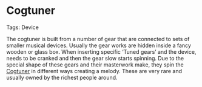 # Cogtuner

Tags: Device

The cogtuner is built from a number of gear that are connected to sets of smaller musical devices. Usually the gear works are hidden inside a fancy wooden or glass box. When inserting specific ‘Tuned gears’ and the device, needs to be cranked and then the gear slow starts spinning. Due to the special shape of these gears and their masterwork make, they spin the [Cogtuner](Cogtuner%201a675a22781a80eb9b03d155209e2eb5.md) in different ways creating a melody. These are very rare and usually owned by the richest people around.